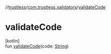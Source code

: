 //[trustless](../../index.md)/[com.trustless.validators](index.md)/[validateCode](validate-code.md)

# validateCode

[kotlin]\
fun [validateCode](validate-code.md)(code: [String](https://kotlinlang.org/api/latest/jvm/stdlib/kotlin/-string/index.html))
